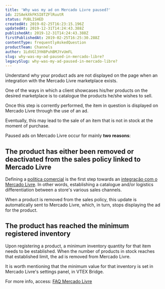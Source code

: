 ```yaml
---
title: 'Why was my ad on Mercado Livre paused?'
id: 22SAekXkFKSI8TZFlRuutR
status: PUBLISHED
createdAt: 2019-02-25T16:23:15.196Z
updatedAt: 2019-12-31T14:24:43.388Z
publishedAt: 2019-12-31T14:24:43.388Z
firstPublishedAt: 2019-02-25T16:25:30.288Z
contentType: frequentlyAskedQuestion
productTeam: Channels
author: 1LdVGl3YH8PuhBMJYvUmFL
slug: why-was-my-ad-paused-in-mercado-libre?
legacySlug: why-was-my-ad-paused-in-mercado-libre?
---
```


Understand why your product ads are not displayed on the page when an integration with the Mercado Livre marketplace exists.

One of the ways in which a client showcases his/her products on the desired marketplace is to catalogue the products he/she wishes to sell.

Once this step is corrently performed, the item in question is displayed on Mercado Livre through the use of an ad.

Eventually, this may lead to the sale of an item that is not in stock at the moment of purchase.

Paused ads on Mercado Livre occur for mainly __two reasons__:

## The product has either been removed or deactivated from the sales policy linked to Mercado Livre ##


Defining a [política comercial](https://help.vtex.com/pt/faq/o-que-e-uma-politica-comercial "política comercial") is the first step towards an [integração com o Mercado Livre](https://help.vtex.com/pt/tracks/configurar-integracao-do-mercado-livre?step=1#definindo-catalogo-de-produtos "integração com o Mercado Livre"). In other words, establishing a catalogue and/or logistics differentiation between a store's various sales channels.

When a product is removed from the sales policy, this update is automatically sent to Mercado Livre, which, in turn, stops displaying the ad for the product.


## The product has reached the minimum registered inventory ##

Upon registering a product, a minimum inventory quantity for that item needs to be established. When the number of products in stock reaches that established limit, the ad is removed from Mercado Livre.

It is worth mentioning that the minimum value for that inventory is set in Mercado Livre's settings panel, in VTEX Bridge.


For more info, access:
[FAQ Mercado Livre](https://help.vtex.com/pt/faq/mercado-livre-faq "FAQ Mercado Livre")

